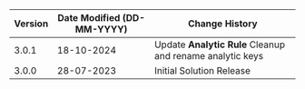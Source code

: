 | **Version** | **Date Modified (DD-MM-YYYY)** | **Change History**                                                       |
|-------------|--------------------------------|--------------------------------------------------------------------------|
| 3.0.1       | 18-10-2024                     | Update **Analytic Rule** Cleanup and rename analytic keys                |
| 3.0.0       | 28-07-2023                     | Initial Solution Release                                                 |
